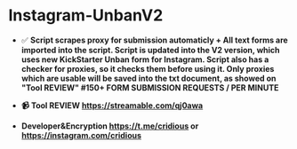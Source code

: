 # Instagram-UnbanV2

</a> </p>

- ✅ <strong>Script scrapes proxy for submission automaticly + All text forms are imported into the script. Script is updated into the V2 version, which uses new KickStarter Unban form for Instagram. Script also has a checker for proxies, so it checks them before using it. Only proxies which are usable will be saved into the txt document, as showed on "Tool REVIEW"<strong> **#150+ FORM SUBMISSION REQUESTS / PER MINUTE**

- 📹 <strong>Tool REVIEW<strong> **https://streamable.com/qj0awa**


- <strong>Developer&Encryption<strong> **https://t.me/cridious** or **https://instagram.com/cridious**
